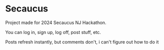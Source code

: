 # Secaucus

Project made for 2024 Secaucus NJ Hackathon.   

You can log in, sign up, log off, post stuff, etc.

Posts refresh instantly, but comments don't, i can't figure out how to do it
